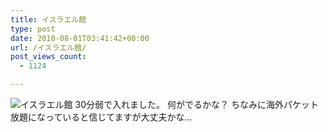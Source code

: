 ```yaml
---
title: イスラエル館
type: post
date: 2010-08-01T03:41:42+00:00
url: /イスラエル館/
post_views_count:
  - 1124

---
```

<img src="https://i2.wp.com/jqinglong.html.xdomain.jp/bimg/2010/08/01/100801_003.jpg" alt="イスラエル館" border="0" data-recalc-dims="1" />  
30分弱で入れました。  
何がでるかな？  
ちなみに海外パケット放題になっていると信じてますが大丈夫かな…